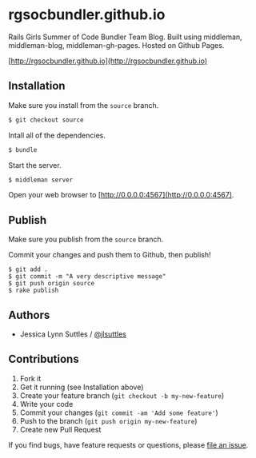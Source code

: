 # rgsocbundler.github.io

Rails Girls Summer of Code Bundler Team Blog.
Built using middleman, middleman-blog, middleman-gh-pages.
Hosted on Github Pages.

[http://rgsocbundler.github.io](http://rgsocbundler.github.io)

## Installation

Make sure you install from the `source` branch.

```bash
$ git checkout source
```

Intall all of the dependencies.

```bash
$ bundle
```

Start the server.

```bash
$ middleman server
```

Open your web browser to [http://0.0.0.0:4567](http://0.0.0.0:4567).

## Publish

Make sure you publish from the `source` branch.

Commit your changes and push them to Github, then publish!

```
$ git add .
$ git commit -m "A very descriptive message"
$ git push origin source
$ rake publish
```

## Authors

* Jessica Lynn Suttles / [@jlsuttles](https://github.com/jlsuttles)

## Contributions

1. Fork it
2. Get it running (see Installation above)
3. Create your feature branch (`git checkout -b my-new-feature`)
4. Write your code
5. Commit your changes (`git commit -am 'Add some feature'`)
6. Push to the branch (`git push origin my-new-feature`)
7. Create new Pull Request

If you find bugs, have feature requests or questions, please
[file an issue](https://github.com/RGSoCBundler/rgsocbunder.github.io/issues).
